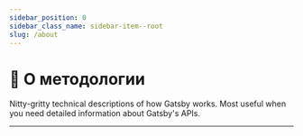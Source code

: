 ```yaml
---
sidebar_position: 0
sidebar_class_name: sidebar-item--root
slug: /about
---
```


# 🍰 О методологии

Nitty-gritty technical descriptions of how Gatsby works. Most useful when you need detailed information about Gatsby's APIs.

---
